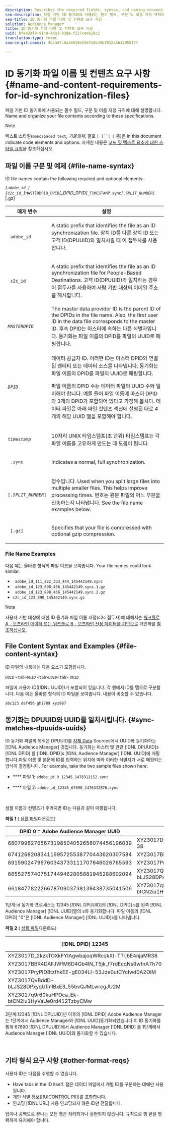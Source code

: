 ```yaml
---
description: Describes the required fields, syntax, and naming conventions used for file-based ID synchronization. 이러한 사양에 따라 파일 내용의 이름을 지정하고 구성합니다.
seo-description: 파일 기반 ID 동기화에 사용되는 필수 필드, 구문 및 이름 지정 규칙에 대해 설명합니다. Name and organize your file contents according to these specifications.
seo-title: ID 동기화 파일 이름 및 컨텐츠 요구 사항
solution: Audience Manager
title: ID 동기화 파일 이름 및 컨텐츠 요구 사항
uuid: bfe42af9-9149-4da3-830e-f227c4e610c2
translation-type: tm+mt
source-git-commit: 4bc3d7c0a34619e556f58b39b7812a5612050f7f

---
```



# ID 동기화 파일 이름 및 컨텐츠 요구 사항 {#name-and-content-requirements-for-id-synchronization-files}

파일 기반 ID 동기화에 사용되는 필수 필드, 구문 및 이름 지정 규칙에 대해 설명합니다. Name and organize your file contents according to these specifications.

>[!NOTE]
>
>텍스트 스타일(`monospaced text`, *기울임체*, 괄호 `[ ]``( )` 등)은 in this document indicate code elements and options. 자세한 내용은 [코드 및 텍스트 요소에 대한 스타일 규칙](../../../reference/code-style-elements.md)을 참조하십시오.

## 파일 이름 구문 및 예제 {#file-name-syntax}

<!-- c_file_based_id_sync.xml -->

ID file names contain the following required and optional elements:

*`[adobe_id_]`* *`[c2c_id_]`*`MASTERDPID_DPID`*[_DPID_DPID]*`_TIMESTAMP.sync`*`[.SPLIT_NUMBER]`*[.gz]

<table id="table_727A465D7C38419CA0750EF32DEDA2FD"> 
 <thead> 
  <tr> 
   <th colname="col1" class="entry"> 매개 변수 </th> 
   <th colname="col2" class="entry"> 설명 </th> 
  </tr> 
 </thead>
 <tbody> 
  <tr> 
   <td colname="col1"> <p> <code> adobe_id</code> </p> </td> 
   <td colname="col2"> <p>A static prefix that identifies the file as an ID synchronization file. 장치 ID를 다른 장치 ID 또는 고객 ID(DPUUID)와 일치시킬 때 이 접두사를 사용합니다.  </p> </td> 
  </tr> 
  <tr> 
   <td colname="col1"> <p> <code> c2c_id</code> </p> </td> 
   <td colname="col2"> <p>A static prefix that identifies the file as an ID synchronization file for People-Based Destinations. 고객 ID(DPUUID)와 일치하는 경우 이 접두사를 사용하여 사람 기반 대상의 이메일 주소를 해시합니다.  </p> </td> 
  </tr> 
  <tr> 
   <td colname="col1"><code><i>MASTERDPID</i></code> </td> 
   <td colname="col2"> The master data provider ID is the parent ID of the DPIDs in the file name. Also, the first user ID in the data file corresponds to the master ID. 후속 DPID는 마스터에 속하는 다른 식별자입니다. 동기화는 파일 이름의 DPID를 파일의 UUID로 매핑합니다. </td> 
  </tr> 
  <tr> 
   <td colname="col1"> <p> <code><i>DPID</i></code> </p> </td> 
   <td colname="col2"> <p>데이터 공급자 ID. 이러한 ID는 마스터 DPID와 연결된 엔티티 또는 데이터 소스를 나타냅니다. 동기화는 파일 이름의 DPID를 파일의 UUID로 매핑합니다. </p> <p>파일 이름의 DPID 수는 데이터 파일의 UUID 수와 일치해야 합니다. 예를 들어 파일 이름에 마스터 DPID와 3개의 DPID가 포함되어 있다고 가정해 봅시다. 데이터 파일은 아래 파일 컨텐츠 섹션에 설명된 대로 4개의 해당 UUID 열을 포함해야 합니다. </p> </td> 
  </tr> 
  <tr> 
   <td colname="col1"><code><i>timestamp</i></code> </td> 
   <td colname="col2"> <p>10자리 UNIX 타임스탬프(초 단위) 타임스탬프는 각 파일 이름을 고유하게 만드는 데 도움이 됩니다. </p> </td> 
  </tr> 
  <tr> 
   <td colname="col1"> <p> <code> .sync</code> </p> </td> 
   <td colname="col2"> <p>Indicates a normal, full synchronization. </p> </td> 
  </tr> 
  <tr> 
   <td colname="col1"> <p> <code>[<i>.SPLIT_NUMBER</i>]</code> </p> </td> 
   <td colname="col2"> <p>정수입니다. Used when you split large files into multiple smaller files. This helps improve processing times. 번호는 원본 파일의 어느 부분을 전송하는지 나타냅니다. See the file name examples below. </p> </td> 
  </tr> 
  <tr> 
   <td colname="col1"> <p> <code> [.gz]</code> </p> </td> 
   <td colname="col2"> <p>Specifies that your file is compressed with optional gzip compression. </p> </td> 
  </tr> 
 </tbody> 
</table>

### File Name Examples

다음 예는 올바른 형식의 파일 이름을 보여줍니다. Your file names could look similar.

<ul class="simplelist"> 
 <li> <code> adobe_id_111_222_333_444_145442149.sync</code> </li> 
 <li> <code> adobe_id_123_898_456_145442149.sync.1.gz</code> </li> 
 <li> <code> adobe_id_123_898_456_145442149.sync.2.gz</code> </li> 
 <li> <code>c2c_id_123_898_145442149.sync.gz</code> </li> 
</ul>

>[!NOTE]
> 사용자 기반 대상에 대한 ID 동기화 파일 이름 지정(c2c 접두사)에 대해서는 [워크플로 A - 오프라인 데이터 또는 워크플로 B - 오프라인 전용 데이터를 기반으로](../../../features/destinations/people-based-destinations-workflow-combined.md) 개인화를 [참조하십시오](../../../features/destinations/people-based-destinations-workflow-offline.md).

## File Content Syntax and Examples {#file-content-syntax}

ID 파일의 내용에는 다음 요소가 포함됩니다.

*`UUID`* `<tab>`*`UUID`* `<tab>`*`UUID`*`<tab>` *`UUID`*

파일에 사용자 ID([!DNL UUID])가 포함되어 있습니다. 각 행에서 ID를 탭으로 구분합니다. 다음 예는 올바른 형식의 ID 파일을 보여줍니다. 내용이 비슷할 수 있습니다.

```
abc123 def456 ghi789 xyz987
```

## 동기화는 DPUUID와 UUID를 일치시킵니다. {#sync-matches-dpuuids-uuids}

ID 동기화 파일의 목적은 DPUUID를 [자체 Data](../../../reference/ids-in-aam.md) Sources에서 UUID와 동기화하는 [!DNL Audience Manager] 것입니다. 동기화는 마스터 및 관련 [!DNL DPUUID]s [!DNL DPID] 를 [!DNL DPID]s [!DNL Audience Manager] [!DNL UUID]에 매핑합니다.파일 이름 및 본문에 ID를 입력하는 위치에 따라 이러한 식별자가 서로 매핑되는 방식이 결정됩니다. For example, take the two sample files shown here:

* **** 파일 1: `adobe_id_0_12345_1476312152.sync`

* **** 파일 2:  `adobe_id_12345_67890_1476312876.sync`

<br/>

샘플 이름과 컨텐츠가 주어지면 ID는 다음과 같이 매핑됩니다.

**파일 1** ( [샘플 파일](assets/adobe_id_0_12345_1476312152.sync)다운로드)

| DPID 0 = Adobe Audience Manager UUID | DPID 12345 |
|---|---|
| 68079982765673198504052656074456196039 | XYZ3017D_2kzkTOXkFYIAgwwbajoqWRcqkXl-TtRj6E4njaMR 38 |
| 67412682083411995725538770443620307584 | XYZ3017BBR4DAFJWfM6D4Gb4lN_T5jk_f7rdEcqNs9wfnA7h70 |
| 89159024796760343733111707646026765593 | XYZ3017PryPID8tzfhkEE-gE034LI-53Jde0utCYcIwd0A2OlM |
| 66552757407517449462805881945288602094 | XYZ3017QvBddD-bLJS28DPxiqUfmIBxE3_55bvQJMLwregJU2M |
| 66184778222667870903738139438735041506 | XYZ3017q9r60kuHPOca_Ek-btCN2iu1HyVaUe0rd412TzbyCMw |

1단계:id 동기화 프로세스는 12345 [!DNL DPUUID]의 [!DNL DPID] s를 왼쪽 [!DNL Audience Manager] [!DNL UUID]열의 s와 동기화합니다. 파일 이름의 [!DNL DPID] "0"은 [!DNL Audience Manager] [!DNL UUID]s를 나타냅니다.
<br/>

**파일 2** ( [샘플 파일](assets/adobe_id_12345_67890_1477846458.sync)다운로드)

| [!DNL DPID] 12345 | [!DNL DPID] 67890 |
|---|---|
| XYZ3017D_2kzkTOXkFYIAgwbajoqWRcqkXl-TTrj6E4njaMR38 | 4598060374 |
| XYZ3017BBR4DAFJWfM6D4Gb4lN_T5jk_f7rdEcqNs9wfnA7h70 | 4581274262 |
| XYZ3017PryPID8tzfhkEE-gE034LI-53Jde0utCYcIwd0A2OlM | 4392434426 |
| XYZ3017QvBddD-bLJS28DPxyqUfmIBxE3_55bvQJMLwregJU2M | 2351382994 |
| XYZ3017q9r60kuHPOca_Ek-btCN2iu1HyVaUe0rd412TzbyCMw | 4601584763 |

2단계:12345 [!DNL DPUUID]년 이후의 [!DNL DPID] Adobe Audience Manager는 1단계에서 Audience Manager와 [!DNL UUID]동기화되었습니다.이 ID 동기화를 통해 67890 [!DNL DPUUID]에서 Audience Manager [!DNL DPID] 를 1단계에서 Audience Manager [!DNL UUID]와 동기화할 수 있습니다.

<br/>

## 기타 형식 요구 사항 {#other-format-reqs}

사용자 ID는 다음을 수행할 수 없습니다.

* Have tabs in the ID itself. 탭은 데이터 파일에서 개별 ID를 구분하는 데에만 사용됩니다.
* 개인 식별 정보([!UICONTROL PII])를 포함합니다.
* 인코딩 [!DNL URL] 사용 인코딩되지 않은 ID만 전달합니다.

탭이나 공백으로 끝나는 모든 행은 처리되거나 실현되지 않습니다. 규칙으로 행 끝을 명확하게 유지해야 합니다.